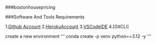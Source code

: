 ###bostonhousepricing

###Software And Tools Requirements

1.[Github Account](https://github.com)
2.[HerokuAccount](https://heroku.com)
3.[VSCodeIDE](https://code.visualstudio.com)
4.[GitCLI]

create a new environment
'''
conda create -p venv python==3.12 -y
'''